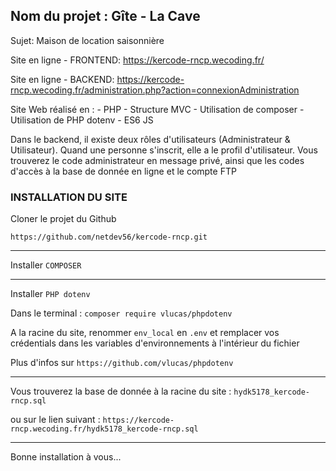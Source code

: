 ## Nom du projet : Gîte - La Cave

Sujet: Maison de location saisonnière

Site en ligne - FRONTEND: https://kercode-rncp.wecoding.fr/

Site en ligne - BACKEND: https://kercode-rncp.wecoding.fr/administration.php?action=connexionAdministration

Site Web réalisé en :
    - PHP
    - Structure MVC
    - Utilisation de composer
    - Utilisation de PHP dotenv
    - ES6 JS 


Dans le backend, il existe deux rôles d'utilisateurs (Administrateur & Utilisateur).
Quand une personne s'inscrit, elle a le profil d'utilisateur.
Vous trouverez le code administrateur en message privé, ainsi que les codes d'accès à la base de donnée en ligne et le compte FTP



### INSTALLATION DU SITE

Cloner le projet du Github 
```
https://github.com/netdev56/kercode-rncp.git
```

----

Installer ```COMPOSER```

----

Installer ```PHP dotenv```

Dans le terminal : ```composer require vlucas/phpdotenv```

A la racine du site, renommer ```env_local``` en ```.env``` et remplacer vos crédentials dans les variables d'environnements à l'intérieur du fichier




Plus d'infos sur ```https://github.com/vlucas/phpdotenv```

----

Vous trouverez la base de donnée à la racine du site : ```hydk5178_kercode-rncp.sql``` 

ou sur le lien suivant : ```https://kercode-rncp.wecoding.fr/hydk5178_kercode-rncp.sql```

----


Bonne installation à vous...